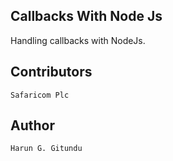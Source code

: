 ## Callbacks With Node Js

Handling callbacks with NodeJs.

## Contributors

    Safaricom Plc

## Author 

    Harun G. Gitundu
